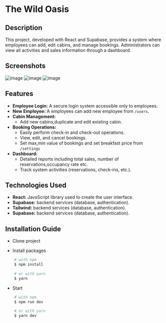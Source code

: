 # The Wild Oasis

## Description

This project, developed with React and Supabase, provides a system where employees can add, edit cabins, and manage bookings. Administrators can view all activities and sales information through a dashboard.
## Screenshots
![image](https://github.com/emirhanyagci/theWildOasis/assets/66957950/d2286528-7a46-4202-a218-626d2e7f0fb8)
![image](https://github.com/emirhanyagci/theWildOasis/assets/66957950/0d7c912d-3079-418c-a83a-8dab95f58dad)
![image](https://github.com/emirhanyagci/theWildOasis/assets/66957950/8dc36800-c3f6-4f17-a8c8-6b61735cce9e)

## Features
* **Employee Login:** A secure login system accessible only to employees.
* **New Employee:** A employees can add new employee from `/users`.
* **Cabin Management:**
    * Add new cabins,duplicate and edit existing cabin.
* **Booking Operations:**
    * Easily perform check-in and check-out operations.
    * View, edit, and cancel bookings.
    * Set max,min value of bookings and set breakfast price from `/settings`
* **Dashboard:**
    * Detailed reports including total sales, number of reservations,occupancy rate etc.
    * Track system activities (reservations, check-ins, etc.).
## Technologies Used

* **React:** JavaScript library used to create the user interface.
* **Supabase:** backend services (database, authentication).
* **Tailwind:** backend services (database, authentication).
* **Supabase:** backend services (database, authentication).
## Installation Guide

- Clone project
  
- Install packages
```bash
    # with npm
    $ npm install
    
    # or with yarn
    $ yarn
```
- Start
```bash
    # with npm
    $ npm run dev
    
    # or with yarn
    $ yarn dev
```
 
 
